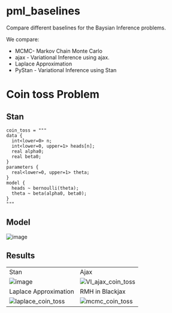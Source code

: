 # pml_baselines

Compare different baselines for the Baysian Inference problems.

We compare:
* MCMC- Markov Chain Monte Carlo
* ajax - Variational Inference using ajax.
* Laplace Approximation
* PyStan - Variational Inference using Stan


# Coin toss Problem
## Stan

```
coin_toss = """
data {
  int<lower=0> n;
  int<lower=0, upper=1> heads[n];
  real alpha0;
  real beta0;
}
parameters {
  real<lower=0, upper=1> theta;
}
model {
  heads ~ bernoulli(theta);
  theta ~ beta(alpha0, beta0);
}
"""
```
## Model
![image](https://user-images.githubusercontent.com/79975787/171649924-f9cac98e-8327-4ccb-8f97-0fb96b03f34d.png)

## Results
|||
|-|-|
|Stan|Ajax|
|![image](https://user-images.githubusercontent.com/79975787/171647694-ce1f8fd3-10ca-4e8e-87da-33461ec97711.png)|![VI_ajax_coin_toss](https://user-images.githubusercontent.com/79975787/171648141-f291c986-3180-47d8-9429-2cba003aec91.jpeg)|
|Laplace Approximation| RMH in Blackjax|
|![laplace_coin_toss](https://user-images.githubusercontent.com/79975787/171648134-c6a32162-5fcb-4619-8c64-93bac8f4c6a9.jpeg)|![mcmc_coin_toss](https://user-images.githubusercontent.com/79975787/171648139-3571aab4-54fa-4f4f-9adf-de6418fdf772.jpeg)|



